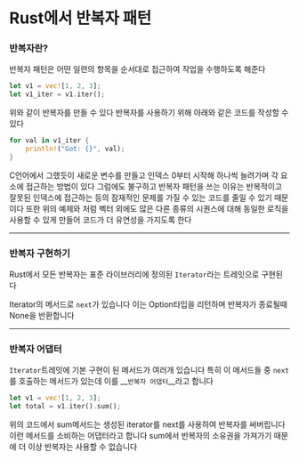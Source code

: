 # Rust에서 반복자 패턴

### 반복자란?

반복자 패턴은 어떤 일련의 항목을 순서대로 접근하여 작업을 수행하도록 해준다

```Rust
let v1 = vec![1, 2, 3];
let v1_iter = v1.iter();
```

위와 같이 반복자를 만들 수 있다
반복자를 사용하기 위해 아래와 같은 코드를 작성할 수 있다

```Rust
for val in v1_iter {
    println!("Got: {}", val);
}
```



C언어에서 그랬듯이 새로운 변수를 만들고 인덱스 0부터 시작해 하나씩 늘려가며 각 요소에 접근하는 방법이 있다
그럼에도 불구하고 반복자 패턴을 쓰는 이유는 반복적이고 잘못된 인덱스에 접근하는 등의 잠재적인 문제를 가질 수 있는 코드를 줄일 수 있기 때문이다
또한 위의 예제와 처럼 벡터 외에도 많은 다른 종류의 시퀀스에 대해 동일한 로직을 사용할 수 있게 만들어 코드가 더 유연성을 가지도록 한다



---



### 반복자 구현하기

Rust에서 모든 반복자는 표준 라이브러리에 정의된 `Iterator`라는 트레잇으로 구현된다

Iterator의 메서드로 `next`가 있습니다
이는 Option<T>타입을 리턴하며 반복자가 종료될때 None을 반환합니다



---



### 반복자 어댑터

`Iterator`트레잇에 기본 구현이 된 메서드가 여러개 있습니다 특히 이 메서드들 중 `next`를 호출하는 메서드가 있는데 이를 __`반복자 어댑터`__라고 합니다

```Rust
let v1 = vec![1, 2, 3];
let total = v1.iter().sum();
```

위의 코드에서 sum메서드는 생성된 iterator를 next를 사용하여 반복자를 써버립니다
이런 메서드를 소비하는 어댑터라고 합니다
sum에서 반복자의 소유권을 가져가기 때문에 더 이상 반복자는 사용할 수 없습니다